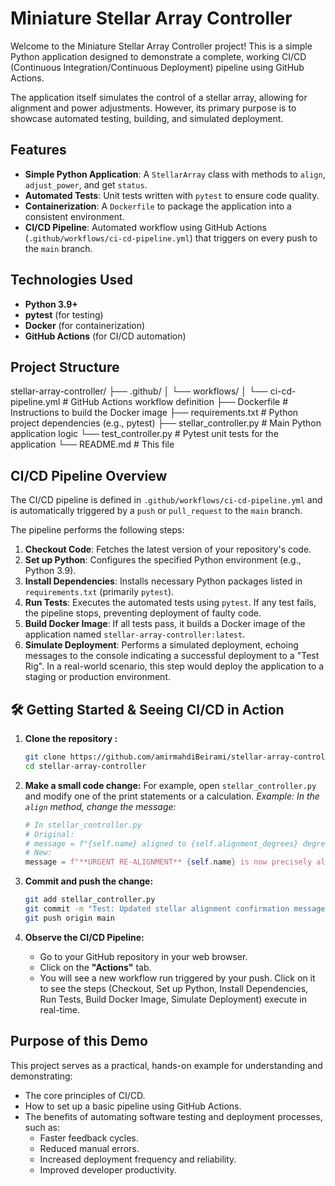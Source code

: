 # Miniature Stellar Array Controller 

Welcome to the Miniature Stellar Array Controller project! This is a simple Python application designed to demonstrate a complete, working CI/CD (Continuous Integration/Continuous Deployment) pipeline using GitHub Actions.

The application itself simulates the control of a stellar array, allowing for alignment and power adjustments. However, its primary purpose is to showcase automated testing, building, and simulated deployment.

##  Features

* **Simple Python Application**: A `StellarArray` class with methods to `align`, `adjust_power`, and get `status`.
* **Automated Tests**: Unit tests written with `pytest` to ensure code quality.
* **Containerization**: A `Dockerfile` to package the application into a consistent environment.
* **CI/CD Pipeline**: Automated workflow using GitHub Actions (`.github/workflows/ci-cd-pipeline.yml`) that triggers on every push to the `main` branch.

##  Technologies Used

* **Python 3.9+**
* **pytest** (for testing)
* **Docker** (for containerization)
* **GitHub Actions** (for CI/CD automation)

##  Project Structure

stellar-array-controller/
├── .github/
│   └── workflows/
│       └── ci-cd-pipeline.yml  # GitHub Actions workflow definition
├── Dockerfile                  # Instructions to build the Docker image
├── requirements.txt            # Python project dependencies (e.g., pytest)
├── stellar_controller.py       # Main Python application logic
└── test_controller.py          # Pytest unit tests for the application
└── README.md                   # This file


##  CI/CD Pipeline Overview

The CI/CD pipeline is defined in `.github/workflows/ci-cd-pipeline.yml` and is automatically triggered by a `push` or `pull_request` to the `main` branch.

The pipeline performs the following steps:

1.  **Checkout Code**: Fetches the latest version of your repository's code.
2.  **Set up Python**: Configures the specified Python environment (e.g., Python 3.9).
3.  **Install Dependencies**: Installs necessary Python packages listed in `requirements.txt` (primarily `pytest`).
4.  **Run Tests**: Executes the automated tests using `pytest`. If any test fails, the pipeline stops, preventing deployment of faulty code.
5.  **Build Docker Image**: If all tests pass, it builds a Docker image of the application named `stellar-array-controller:latest`.
6.  **Simulate Deployment**: Performs a simulated deployment, echoing messages to the console indicating a successful deployment to a "Test Rig". In a real-world scenario, this step would deploy the application to a staging or production environment.

## 🛠 Getting Started & Seeing CI/CD in Action

1.  **Clone the repository :**
    ```bash
    git clone https://github.com/amirmahdiBeirami/stellar-array-controller.git
    cd stellar-array-controller
    ```

2.  **Make a small code change:**
    For example, open `stellar_controller.py` and modify one of the print statements or a calculation.
    *Example: In the `align` method, change the message:*
    ```python
    # In stellar_controller.py
    # Original:
    # message = f"{self.name} aligned to {self.alignment_degrees} degrees. Current Power: {self.power_output_gw} GW."
    # New:
    message = f"**URGENT RE-ALIGNMENT** {self.name} is now precisely aligned to {self.alignment_degrees} degrees. Power: {self.power_output_gw} GW. Check telemetry!"
    ```

3.  **Commit and push the change:**
    ```bash
    git add stellar_controller.py
    git commit -m "Test: Updated stellar alignment confirmation message"
    git push origin main
    ```

4.  **Observe the CI/CD Pipeline:**
    * Go to your GitHub repository in your web browser.
    * Click on the **"Actions"** tab.
    * You will see a new workflow run triggered by your push. Click on it to see the steps (Checkout, Set up Python, Install Dependencies, Run Tests, Build Docker Image, Simulate Deployment) execute in real-time.


##  Purpose of this Demo

This project serves as a practical, hands-on example for understanding and demonstrating:
* The core principles of CI/CD.
* How to set up a basic pipeline using GitHub Actions.
* The benefits of automating software testing and deployment processes, such as:
    * Faster feedback cycles.
    * Reduced manual errors.
    * Increased deployment frequency and reliability.
    * Improved developer productivity.
